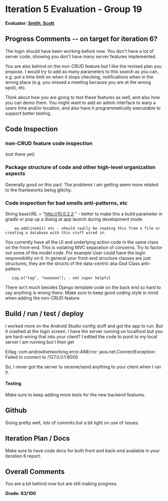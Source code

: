 # Iteration 5 Evaluation - Group 19

**Evaluator: [Smith, Scott](mailto:scott@cs.jhu.edu)**

## Progress Comments -- on target for iteration 6?

The login should have been working before now.  You don't have a lot of server code, showing you don't have many server features implemented.

You are also behind on the non-CRUD feature but I like the revised plan you propose.  I would try to add as many parameters to this search as you can, e.g. put a time limit on when it stops checking, notifications when in the wrong place (e.g. you missed a meeting because you are at the wrong spot), etc.

Think about how you are going to test these features as well, and also how you can demo them.  You might want to add an admin interface to warp a users time and/or location, and also have it programmatically executable to support better testing.


## Code Inspection

### non-CRUD feature code inspection

(not there yet)

### Package structure of code and other high-level organization aspects

Generally good on this part.  The problems I am getting seem more related to the frameworks being glitchy.

### Code inspection for bad smells anti-patterns, etc

String baseURL = "http://10.0.2.2:" - better to make this a build parameter in gradle or pop up a dialog at app launch during development mode.

        aa.add(item11) etc - should really be reading this from a file or creating a database with this stuff wired in.
		
You currently have all the UI and underlying action code in the same class on the front-end.  This is violating MVC separation of concerns.  Try to factor out some of the model code.  For example User could have the login responsibility on it.  In general your front-end structure classes are just structures, they are the structs of the data-centric aka God Class anti-pattern.

       Log.e("tag", "noooooo"); - not super helpful

There isn't much besides Django template code on the back end so hard to say anything is wrong there.  Make sure to keep good coding style in mind when adding the non-CRUD feature.



## Build / run / test / deploy

I worked more on the Android Studio config stuff and got the app to run.  But it crashed at the login screen.  I have the server running on localhost but you are hard-wiring that into your client?  I edited the code to point to my local server I am running but I then get

E/tag: com.androidnetworking.error.ANError: java.net.ConnectException: Failed to connect to /127.0.0.1:8000

So, I never got the server to receive/send anything to your client when I ran it.

#### Testing

Make sure to keep adding more tests for the new backend features.

## Github

Going pretty well, lots of commits but a bit light on use of issues.

## Iteration Plan / Docs

Make sure to have code docs for both front and back-end available in your iteration 6 report.

## Overall Comments

You are a bit behind now but are still making progress.

**Grade: 83/100**
